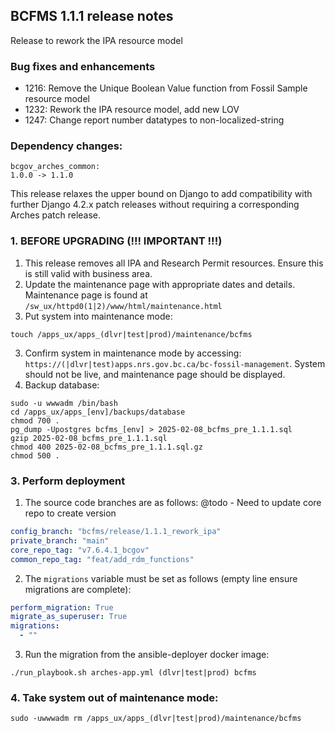BCFMS 1.1.1 release notes
------------------------
Release to rework the IPA resource model

### Bug fixes and enhancements
- 1216: Remove the Unique Boolean Value function from Fossil Sample resource model
- 1232: Rework the IPA resource model, add new LOV
- 1247: Change report number datatypes to non-localized-string


### Dependency changes:
```
bcgov_arches_common:
1.0.0 -> 1.1.0
```

This release relaxes the upper bound on Django to add compatibility with further Django 4.2.x patch releases without requiring a corresponding Arches patch release.
### 1. BEFORE UPGRADING (!!! IMPORTANT !!!)
1. This release removes all IPA and Research Permit resources. Ensure this is still valid with business area.
1. Update the maintenance page with appropriate dates and details. Maintenance page is found at `/sw_ux/httpd0(1|2)/www/html/maintenance.html`
2. Put system into maintenance mode:
```shell
touch /apps_ux/apps_(dlvr|test|prod)/maintenance/bcfms
```
3. Confirm system in maintenance mode by accessing:
   `https://(|dlvr|test)apps.nrs.gov.bc.ca/bc-fossil-management`. System should not be live, and maintenance page should be displayed.
4. Backup database:
```shell
sudo -u wwwadm /bin/bash
cd /apps_ux/apps_[env]/backups/database
chmod 700 .
pg_dump -Upostgres bcfms_[env] > 2025-02-08_bcfms_pre_1.1.1.sql
gzip 2025-02-08_bcfms_pre_1.1.1.sql
chmod 400 2025-02-08_bcfms_pre_1.1.1.sql.gz
chmod 500 .
```

### 3. Perform deployment
1. The source code branches are as follows:
@todo - Need to update core repo to create version
```yaml
config_branch: "bcfms/release/1.1.1_rework_ipa"
private_branch: "main"
core_repo_tag: "v7.6.4.1_bcgov" 
common_repo_tag: "feat/add_rdm_functions"
```

2. The `migrations` variable must be set as follows (empty line ensure migrations are complete):
```yaml
perform_migration: True
migrate_as_superuser: True
migrations:
  - ""
```

3. Run the migration from the ansible-deployer docker image:
```shell
./run_playbook.sh arches-app.yml (dlvr|test|prod) bcfms
```

### 4. Take system out of maintenance mode:
```shell
sudo -uwwwadm rm /apps_ux/apps_(dlvr|test|prod)/maintenance/bcfms
```
